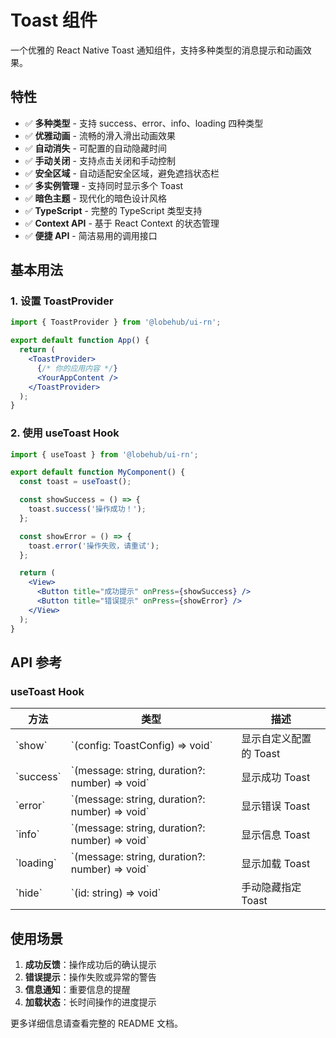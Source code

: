# Toast 组件

一个优雅的 React Native Toast 通知组件，支持多种类型的消息提示和动画效果。

## 特性

- ✅ **多种类型** - 支持 success、error、info、loading 四种类型
- ✅ **优雅动画** - 流畅的滑入滑出动画效果
- ✅ **自动消失** - 可配置的自动隐藏时间
- ✅ **手动关闭** - 支持点击关闭和手动控制
- ✅ **安全区域** - 自动适配安全区域，避免遮挡状态栏
- ✅ **多实例管理** - 支持同时显示多个 Toast
- ✅ **暗色主题** - 现代化的暗色设计风格
- ✅ **TypeScript** - 完整的 TypeScript 类型支持
- ✅ **Context API** - 基于 React Context 的状态管理
- ✅ **便捷 API** - 简洁易用的调用接口

## 基本用法

### 1. 设置 ToastProvider

```jsx
import { ToastProvider } from '@lobehub/ui-rn';

export default function App() {
  return (
    <ToastProvider>
      {/* 你的应用内容 */}
      <YourAppContent />
    </ToastProvider>
  );
}
```

### 2. 使用 useToast Hook

```jsx
import { useToast } from '@lobehub/ui-rn';

export default function MyComponent() {
  const toast = useToast();

  const showSuccess = () => {
    toast.success('操作成功！');
  };

  const showError = () => {
    toast.error('操作失败，请重试');
  };

  return (
    <View>
      <Button title="成功提示" onPress={showSuccess} />
      <Button title="错误提示" onPress={showError} />
    </View>
  );
}
```

## API 参考

### useToast Hook

| 方法        | 类型                                             | 描述                   |
| ----------- | ------------------------------------------------ | ---------------------- |
| \`show\`    | \`(config: ToastConfig) => void\`                | 显示自定义配置的 Toast |
| \`success\` | \`(message: string, duration?: number) => void\` | 显示成功 Toast         |
| \`error\`   | \`(message: string, duration?: number) => void\` | 显示错误 Toast         |
| \`info\`    | \`(message: string, duration?: number) => void\` | 显示信息 Toast         |
| \`loading\` | \`(message: string, duration?: number) => void\` | 显示加载 Toast         |
| \`hide\`    | \`(id: string) => void\`                         | 手动隐藏指定 Toast     |

## 使用场景

1. **成功反馈**：操作成功后的确认提示
2. **错误提示**：操作失败或异常的警告
3. **信息通知**：重要信息的提醒
4. **加载状态**：长时间操作的进度提示

更多详细信息请查看完整的 README 文档。
